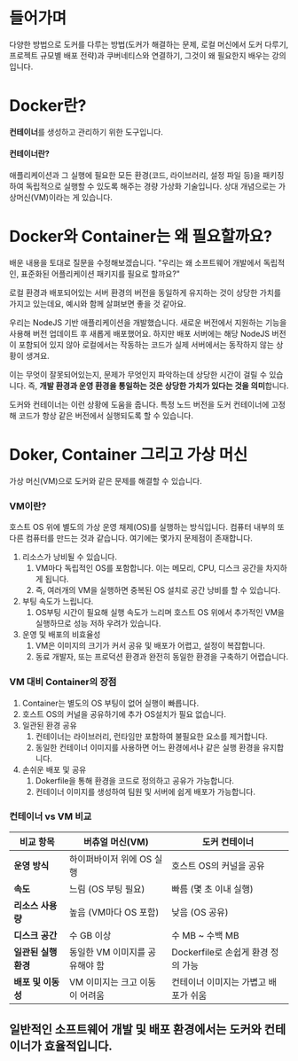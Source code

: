 # 들어가며

다양한 방법으로 도커를 다루는 방법(도커가 해결하는 문제, 로컬 머신에서 도커 다루기, 프로젝트 규모별 배포 전략)과 쿠버네티스와 연결하기, 그것이 왜 필요한지 배우는 강의입니다.


# Docker란?

**컨테이너**를 생성하고 관리하기 위한 도구입니다.

#### 컨테이너란?

애플리케이션과 그 실행에 필요한 모든 환경(코드, 라이브러리, 설정 파일 등)을 패키징하여 독립적으로 실행할 수 있도록 해주는 경량 가상화 기술입니다.
상대 개념으로는 가상머신(VM)이라는 게 있습니다.


# Docker와 Container는 왜 필요할까요?

배운 내용을 토대로 질문을 수정해보겠습니다.
"우리는 왜 소프트웨어 개발에서 독립적인, 표준화된 어플리케이션 패키지를 필요로 할까요?"

로컬 환경과 배포되어있는 서버 환경의 버전을 동일하게 유지하는 것이 상당한 가치를 가지고 있는데요, 예시와 함께 살펴보면 좋을 것 같아요.

우리는 NodeJS 기반 애플리케이션을 개발했습니다. 새로운 버전에서 지원하는 기능을 사용해 버전 업데이트 후 새롭게 배포했어요. 하지만 배포 서버에는 해당 NodeJS 버전이 포함되어 있지 않아 로컬에서는 작동하는 코드가 실제 서버에서는 동작하지 않는 상황이 생겨요.

이는 무엇이 잘못되어있는지, 문제가 무엇인지 파악하는데 상당한 시간이 걸릴 수 있습니다.
즉, **개발 환경과 운영 환경을 통일하는 것은 상당한 가치가 있다는 것을 의미**합니다.

도커와 컨테이너는 이런 상황에 도움을 줍니다.
특정 노드 버전을 도커 컨테이너에 고정해 코드가 항상 같은 버전에서 실행되도록 할 수 있습니다.


# Doker, Container 그리고 가상 머신

가상 머신(VM)으로 도커와 같은 문제를 해결할 수 있습니다.

### VM이란?

호스트 OS 위에 별도의 가상 운영 채제(OS)를 실행하는 방식입니다. 컴퓨터 내부의 또 다른 컴퓨터를 만드는 것과 같습니다. 여기에는 몇가지 문제점이 존재합니다.

1. 리소스가 낭비될 수 있습니다.
   1. VM마다 독립적인 OS를 포함합니다. 이는 메모리, CPU, 디스크 공간을 차지하게 됩니다.
   2. 즉, 여러개의 VM을 실행하면 중복된 OS 설치로 공간 낭비를 할 수 있습니다.
2. 부팅 속도가 느립니다.
   1. OS부팅 시간이 필요해 실행 속도가 느리며 호스트 OS 위에서 추가적인 VM을 실행하므로 성능 저하 우려가 있습니다.
3. 운영 및 배포의 비효율성
   1. VM은 이미지의 크기가 커서 공유 및 배포가 어렵고, 설정이 복잡합니다.
   2. 동료 개발자, 또는 프로덕션 환경과 완전히 동일한 환경을 구축하기 어렵습니다.

### VM 대비 Container의 장점

1. Container는 별도의 OS 부팅이 없어 실행이 빠릅니다.
2. 호스트 OS의 커널을 공유하기에 추가 OS설치가 필요 없습니다.
3. 일관된 환경 공유
   1. 컨테이너는 라이브러리, 런타임만 포함하여 불필요한 요소를 제거합니다.
   2. 동일한 컨테이너 이미지를 사용하면 어느 환경에서나 같은 실행 환경을 유지합니다.
4. 손쉬운 배포 및 공유
   1. Dokerfile을 통해 환경을 코드로 정의하고 공유가 가능합니다.
   2. 컨테이너 이미지를 생성하여 팀원 및 서버에 쉽게 배포가 가능합니다.

### 컨테이너 vs VM 비교

| 비교 항목            | **버츄얼 머신(VM)**            | **도커 컨테이너**                    |
| -------------------- | ------------------------------ | ------------------------------------ |
| **운영 방식**        | 하이퍼바이저 위에 OS 실행      | 호스트 OS의 커널을 공유              |
| **속도**             | 느림 (OS 부팅 필요)            | 빠름 (몇 초 이내 실행)               |
| **리소스 사용량**    | 높음 (VM마다 OS 포함)          | 낮음 (OS 공유)                       |
| **디스크 공간**      | 수 GB 이상                     | 수 MB ~ 수백 MB                      |
| **일관된 실행 환경** | 동일한 VM 이미지를 공유해야 함 | Dockerfile로 손쉽게 환경 정의 가능   |
| **배포 및 이동성**   | VM 이미지는 크고 이동이 어려움 | 컨테이너 이미지는 가볍고 배포가 쉬움 |

## 일반적인 소프트웨어 개발 및 배포 환경에서는 도커와 컨테이너가 효율적입니다.
